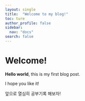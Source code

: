 ```yaml
---
layout: single
title:  "Welcome to my blog!"
toc: ture
author_profile: false
sidebar:
  nav: "docs"
search: false
---
```

# Welcome!

**Hello world**, this is my first blog post.

I hope you like it!

앞으로 열심히 공부기록 해보자!
